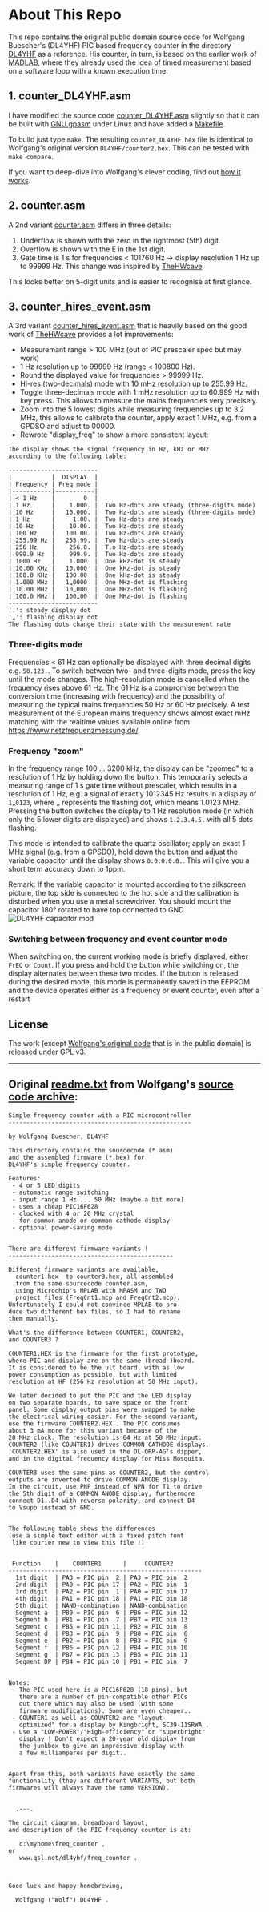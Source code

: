 # About This Repo

This repo contains the original public domain source code for Wolfgang Buescher's (DL4YHF)
PIC based frequency counter in the directory [DL4YHF](DL4YHF) as a reference.
His counter, in turn, is based on the earlier work of [MADLAB](http://www.madlab.org/kits/frqmeter.html),
where they already used the idea of timed measurement based on a software loop with a known execution time.

## 1. counter_DL4YHF.asm
I have modified the source code [counter_DL4YHF.asm](counter_DL4YHF.asm) slightly so that it can be
built with [GNU gpasm](https://gputils.sourceforge.io/) under Linux and have added a [Makefile](Makefile).

To build just type `make`. The resulting `counter_DL4YHF.hex` file is identical
to Wolfgang's original version `DL4YHF/counter2.hex`. This can be tested with `make compare`.

If you want to deep-dive into Wolfgang's clever coding, find out [how it works](HowItWorks.md).

## 2. counter.asm
A 2nd variant [counter.asm](counter.asm) differs in three details:
1. Underflow is shown with the zero in the rightmost (5th) digit.
2. Overflow is shown with the E in the 1st digit.
3. Gate time is 1 s for frequencies < 101760 Hz -> display resolution 1 Hz up to 99999 Hz.
   This change was inspired by [TheHWcave](https://github.com/TheHWcave/PIC-freq.counter-modification).

This looks better on 5-digit units and is easier to recognise at first glance.

## 3. counter_hires_event.asm
A 3rd variant [counter_hires_event.asm](counter_hires_event.asm) that is heavily based on the good work of
[TheHWcave](https://github.com/TheHWcave/PIC-freq.counter-modification)
provides a lot improvements:

* Measuremant range > 100 MHz (out of PIC prescaler spec but may work)
* 1 Hz resolution up to 99999 Hz (range < 100800 Hz).
* Round the displayed value for frequencies > 99999 Hz.
* Hi-res (two-decimals) mode with 10 mHz resolution up to 255.99 Hz.
* Toggle three-decimals mode with 1 mHz resolution up to 60.999 Hz with key press.
This allows to measure the mains frequencies very precisely.
* Zoom into the 5 lowest digits while measuring frequencies up to 3.2 MHz, this allows to
calibrate the counter, apply exact 1 MHz, e.g. from a GPDSO and adjust to 00000.
* Rewrote "display_freq" to show a more consistent layout:

```
The display shows the signal frequency in Hz, kHz or MHz
according to the following table:

-------------------------
|           |  DISPLAY  |
| Frequency | Freq mode |
|-----------|-----------|
| < 1 Hz    |        0  |
| 1 Hz      |    1.000. |  Two Hz-dots are steady (three-digits mode)
| 10 Hz     |   10.000. |  Two Hz-dots are steady (three-digits mode)
| 1 Hz      |     1.00. |  Two Hz-dots are steady
| 10 Hz     |    10.00. |  Two Hz-dots are steady
| 100 Hz    |   100.00. |  Two Hz-dots are steady
| 255.99 Hz |   255.99. |  Two Hz-dots are steady
| 256 Hz    |    256.0. |  T.o Hz-dots are steady
| 999.9 Hz  |    999.9. |  Two Hz-dots are steady
| 1000 Hz   |    1.000  |  One kHz-dot is steady
| 10.00 KHz |   10.000  |  One kHz-dot is steady
| 100.0 KHz |   100.00  |  One kHz-dot is steady
| 1.000 MHz |   1„0000  |  One MHz-dot is flashing
| 10.00 MHz |   10„000  |  One MHz-dot is flashing
| 100.0 MHz |   100„00  |  One MHz-dot is flashing
-------------------------
'.': steady display dot
'„': flashing display dot
The flashing dots change their state with the measurement rate
```

### Three-digits mode
Frequencies < 61 Hz can optionally be displayed with three decimal digits e.g. `50.123.`.
To switch between two- and three-digits mode, press the key until the mode changes.
The high-resolution mode is cancelled when the frequency rises above 61 Hz.
The 61 Hz is a compromise between the conversion time (increasing with frequency) and the
possibility of measuring the typical mains frequencies 50 Hz or 60 Hz precisely.
A test measurement of the European mains frequency shows almost exact mHz matching
with the realtime values available online from https://www.netzfrequenzmessung.de/.

### Frequency "zoom"
In the frequency range 100 ... 3200 kHz, the display can be "zoomed" to a resolution of 1 Hz
by holding down the button. This temporarily selects a measuring range of 1 s gate time
without prescaler, which results in a resolution of 1 Hz, e.g. a signal of exactly 1012345 Hz
results in a display of `1„0123`, where `„` represents the flashing dot, which means 1.0123 MHz.
Pressing the button switches the display to 1 Hz resolution mode (in which only the 5 lower digits
are displayed) and shows `1.2.3.4.5.` with all 5 dots flashing.

This mode is intended to calibrate the quartz oscillator; apply an exact 1 MHz signal
(e.g. from a GPSDO), hold down the button and adjust the variable capacitor until the display
shows `0.0.0.0.0.`. This will give you a short term accuracy down to 1ppm.

Remark: If the variable capacitor is mounted according to the silkscreen picture, the top side
is connected to the hot side and the calibration is disturbed when you use a metal screwdriver.
You should mount the capacitor 180° rotated to have top connected to GND.
![DL4YHF capacitor mod](HW/DL4YHF_capacitor_mod.jpg)

### Switching between frequency and event counter mode
When switching on, the current working mode is briefly displayed, either `FrEQ` or `Count`.
If you press and hold the button while switching on, the display alternates between these two modes.
If the button is released during the desired mode, this mode is permanently saved in the EEPROM
and the device operates either as a frequency or event counter, even after a restart

## License
The work (except [Wolfgang's original code](DL4YHF) that is in the public domain) is released under GPL v3.

-----

## Original [readme.txt](DL4YHF/readme.txt) from Wolfgang's [source code archive](https://www.qsl.net/dl4yhf/freq_counter/freq_counter.zip):

````
Simple frequency counter with a PIC microcontroller
---------------------------------------------------

by Wolfgang Buescher, DL4YHF

This directory contains the sourcecode (*.asm)
and the assembled firmware (*.hex) for
DL4YHF's simple frequency counter.

Features:
 - 4 or 5 LED digits
 - automatic range switching
 - input range 1 Hz ... 50 MHz (maybe a bit more)
 - uses a cheap PIC16F628
 - clocked with 4 or 20 MHz crystal
 - for common anode or common cathode display
 - optional power-saving mode


There are different firmware variants !
----------------------------------------------

Different firmware variants are available,
  counter1.hex  to counter3.hex, all assembled
  from the same sourcecode counter.asm,
  using Microchip's MPLAB with MPASM and TWO
  project files (FreqCnt1.mcp and FreqCnt2.mcp).
Unfortunately I could not convince MPLAB to pro-
duce two different hex files, so I had to rename
them manually.

What's the difference between COUNTER1, COUNTER2,
and COUNTER3 ?

COUNTER1.HEX is the firmware for the first prototype,
where PIC and display are on the same (bread-)board.
It is considered to be the ult board, with as low
power consumption as possible, but with limited
resolution at HF (256 Hz resolution at 50 MHz input).

We later decided to put the PIC and the LED display
on two separate boards, to save space on the front
panel. Some display output pins were swapped to make
the electrical wiring easier. For the second variant,
use the firmware COUNTER2.HEX . The PIC consumes
about 3 mA more for this variant because of the
20 MHz clock. The resolution is 64 Hz at 50 MHz input.
COUNTER2 (like COUNTER1) drives COMMON CATHODE displays.
'COUNTER2.HEX' is also used in the DL-QRP-AG's dipper,
and in the digital frequency display for Miss Mosquita.

COUNTER3 uses the same pins as COUNTER2, but the control
outputs are inverted to drive COMMON ANODE display.
In the circuit, use PNP instead of NPN for T1 to drive
the 5th digit of a COMMON ANODE display, furthermore
connect D1..D4 with reverse polarity, and connect D4
to Vsupp instead of GND.


The following table shows the differences
(use a simple text editor with a fixed pitch font
 like courier new to view this file !)


 Function    |    COUNTER1      |     COUNTER2
------------------------------------------------------
  1st digit  | PA3 = PIC pin  2 | PA3 = PIC pin  2
  2nd digit  | PA0 = PIC pin 17 | PA2 = PIC pin  1
  3rd digit  | PA2 = PIC pin  1 | PA0 = PIC pin 17
  4th digit  | PA1 = PIC pin 18 | PA1 = PIC pin 18
  5th digit  | NAND-combination | NAND-combination
  Segment a  | PB0 = PIC pin  6 | PB6 = PIC pin 12
  Segment b  | PB1 = PIC pin  7 | PB7 = PIC pin 13
  Segment c  | PB5 = PIC pin 11 | PB2 = PIC pin  8
  Segment d  | PB3 = PIC pin  9 | PB0 = PIC pin  6
  Segment e  | PB2 = PIC pin  8 | PB3 = PIC pin  9
  Segment f  | PB6 = PIC pin 12 | PB4 = PIC pin 10
  Segment g  | PB7 = PIC pin 13 | PB5 = PIC pin 11
  Segment DP | PB4 = PIC pin 10 | PB1 = PIC pin  7


Notes:
 - The PIC used here is a PIC16F628 (18 pins), but
   there are a number of pin compatible other PICs
   out there which may also be used (with some
   firmware modifications). Some are even cheaper..
 - COUNTER1 as well as COUNTER2 are "layout-
   optimized" for a display by Kingbright, SC39-11SRWA .
 - Use a "LOW-POWER"/"High-efficiency" or "superbright"
   display ! Don't expect a 20-year old display from
   the junkbox to give an impressive display with
   a few milliamperes per digit..


Apart from this, both variants have exactly the same
functionality (they are different VARIANTS, but both
firmwares will always have the same VERSION).


  .---.

The circuit diagram, breadboard layout,
and description of the PIC frequency counter is at:

   c:\myhome\freq_counter ,
or
   www.qsl.net/dl4yhf/freq_counter .



Good luck and happy homebrewing,

  Wolfgang ("Wolf") DL4YHF .

````
